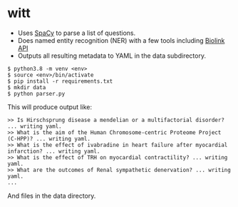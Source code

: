 # witt

* Uses [SpaCy](https://spacy.io/) to parse a list of questions.
* Does named entity recognition (NER) with a few tools including [Biolink API](https://api.monarchinitiative.org/api/)
* Outputs all resulting metadata to YAML in the data subdirectory.

```
$ python3.8 -m venv <env>
$ source <env>/bin/activate
$ pip install -r requirements.txt
$ mkdir data
$ python parser.py
```  
This will produce output like:
```
>> Is Hirschsprung disease a mendelian or a multifactorial disorder? ... writing yaml.
>> What is the aim of the Human Chromosome-centric Proteome Project (C-HPP)? ... writing yaml.
>> What is the effect of ivabradine in heart failure after myocardial infarction? ... writing yaml.
>> What is the effect of TRH on myocardial contractility? ... writing yaml.
>> What are the outcomes of Renal sympathetic denervation? ... writing yaml.
...
```

And files in the data directory.
